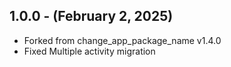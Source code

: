 ## 1.0.0 - (February 2, 2025)
- Forked from change_app_package_name v1.4.0
- Fixed Multiple activity migration